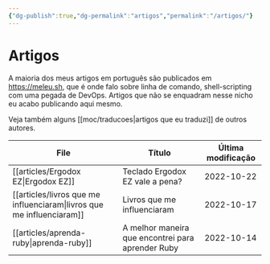 ```yaml
---
{"dg-publish":true,"dg-permalink":"artigos","permalink":"/artigos/"}
---
```


# Artigos

A maioria dos meus artigos em português são publicados em <https://meleu.sh>, que é onde falo sobre linha de comando, shell-scripting com uma pegada de DevOps. Artigos que não se enquadram nesse nicho eu acabo publicando aqui mesmo.

Veja também alguns [[moc/traducoes\|artigos que eu traduzi]] de outros autores.


| File                                                                     | Título                                            | Última modificação |
| ------------------------------------------------------------------------ | ------------------------------------------------- | ------------------ |
| [[articles/Ergodox EZ\|Ergodox EZ]]                                   | Teclado Ergodox EZ vale a pena?                   | 2022-10-22         |
| [[articles/livros que me influenciaram\|livros que me influenciaram]] | Livros que me influenciaram                       | 2022-10-17         |
| [[articles/aprenda-ruby\|aprenda-ruby]]                               | A melhor maneira que encontrei para aprender Ruby | 2022-10-14         |

